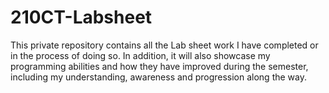 # 210CT-Labsheet
This private repository contains all the Lab sheet work I have completed or in the process of doing so. In addition, it will also showcase my programming abilities and how they have improved during the semester, including my understanding, awareness and progression along the way.
